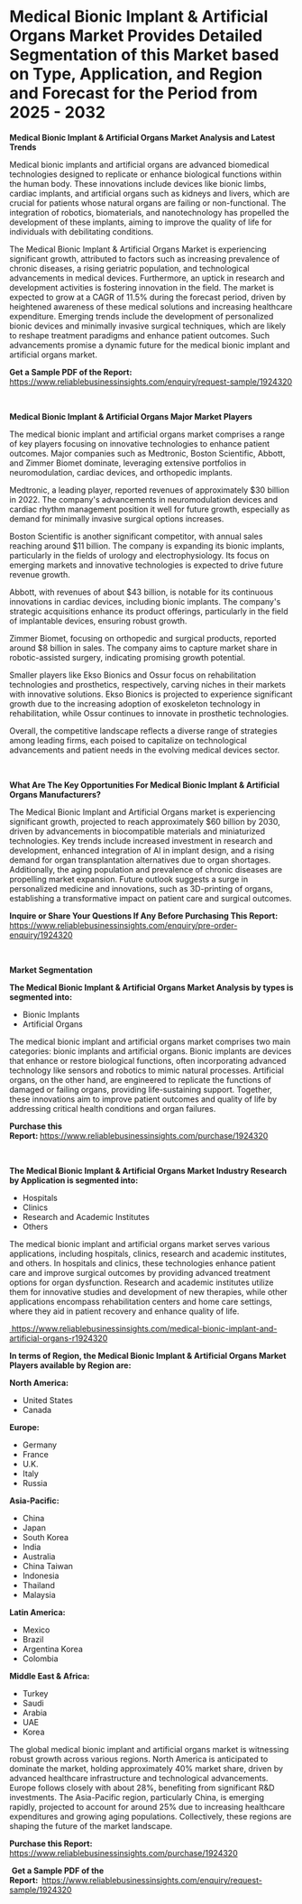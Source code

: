 <p><h1>Medical Bionic Implant & Artificial Organs Market Provides Detailed Segmentation of this Market based on Type, Application, and Region and Forecast for the Period from 2025 - 2032</h1></p><p><strong>Medical Bionic Implant & Artificial Organs Market Analysis and Latest Trends</strong></p>
<p><p>Medical bionic implants and artificial organs are advanced biomedical technologies designed to replicate or enhance biological functions within the human body. These innovations include devices like bionic limbs, cardiac implants, and artificial organs such as kidneys and livers, which are crucial for patients whose natural organs are failing or non-functional. The integration of robotics, biomaterials, and nanotechnology has propelled the development of these implants, aiming to improve the quality of life for individuals with debilitating conditions.</p><p>The Medical Bionic Implant & Artificial Organs Market is experiencing significant growth, attributed to factors such as increasing prevalence of chronic diseases, a rising geriatric population, and technological advancements in medical devices. Furthermore, an uptick in research and development activities is fostering innovation in the field. The market is expected to grow at a CAGR of 11.5% during the forecast period, driven by heightened awareness of these medical solutions and increasing healthcare expenditure. Emerging trends include the development of personalized bionic devices and minimally invasive surgical techniques, which are likely to reshape treatment paradigms and enhance patient outcomes. Such advancements promise a dynamic future for the medical bionic implant and artificial organs market.</p></p>
<p><strong>Get a Sample PDF of the Report:&nbsp;</strong> <a href="https://www.reliablebusinessinsights.com/enquiry/request-sample/1924320?utm_campaign=2726&utm_medium=2&utm_source=Github&utm_content=ia&utm_term=16042025&utm_id=medical-bionic-implant-artificial-organs">https://www.reliablebusinessinsights.com/enquiry/request-sample/1924320</a></p>
<p>&nbsp;</p>
<p><strong>Medical Bionic Implant & Artificial Organs Major Market Players</strong></p>
<p><p>The medical bionic implant and artificial organs market comprises a range of key players focusing on innovative technologies to enhance patient outcomes. Major companies such as Medtronic, Boston Scientific, Abbott, and Zimmer Biomet dominate, leveraging extensive portfolios in neuromodulation, cardiac devices, and orthopedic implants.</p><p>Medtronic, a leading player, reported revenues of approximately $30 billion in 2022. The company's advancements in neuromodulation devices and cardiac rhythm management position it well for future growth, especially as demand for minimally invasive surgical options increases.</p><p>Boston Scientific is another significant competitor, with annual sales reaching around $11 billion. The company is expanding its bionic implants, particularly in the fields of urology and electrophysiology. Its focus on emerging markets and innovative technologies is expected to drive future revenue growth.</p><p>Abbott, with revenues of about $43 billion, is notable for its continuous innovations in cardiac devices, including bionic implants. The company's strategic acquisitions enhance its product offerings, particularly in the field of implantable devices, ensuring robust growth.</p><p>Zimmer Biomet, focusing on orthopedic and surgical products, reported around $8 billion in sales. The company aims to capture market share in robotic-assisted surgery, indicating promising growth potential.</p><p>Smaller players like Ekso Bionics and Ossur focus on rehabilitation technologies and prosthetics, respectively, carving niches in their markets with innovative solutions. Ekso Bionics is projected to experience significant growth due to the increasing adoption of exoskeleton technology in rehabilitation, while Ossur continues to innovate in prosthetic technologies.</p><p>Overall, the competitive landscape reflects a diverse range of strategies among leading firms, each poised to capitalize on technological advancements and patient needs in the evolving medical devices sector.</p></p>
<p>&nbsp;</p>
<p><strong>What Are The Key Opportunities For Medical Bionic Implant & Artificial Organs Manufacturers?</strong></p>
<p><p>The Medical Bionic Implant and Artificial Organs market is experiencing significant growth, projected to reach approximately $60 billion by 2030, driven by advancements in biocompatible materials and miniaturized technologies. Key trends include increased investment in research and development, enhanced integration of AI in implant design, and a rising demand for organ transplantation alternatives due to organ shortages. Additionally, the aging population and prevalence of chronic diseases are propelling market expansion. Future outlook suggests a surge in personalized medicine and innovations, such as 3D-printing of organs, establishing a transformative impact on patient care and surgical outcomes.</p></p>
<p><strong>Inquire or Share Your Questions If Any Before Purchasing This Report:</strong> <a href="https://www.reliablebusinessinsights.com/enquiry/pre-order-enquiry/1924320?utm_campaign=2726&utm_medium=2&utm_source=Github&utm_content=ia&utm_term=16042025&utm_id=medical-bionic-implant-artificial-organs">https://www.reliablebusinessinsights.com/enquiry/pre-order-enquiry/1924320</a></p>
<p>&nbsp;</p>
<p><strong>Market Segmentation</strong></p>
<p><strong>The Medical Bionic Implant & Artificial Organs Market Analysis by types is segmented into:</strong></p>
<p><ul><li>Bionic Implants</li><li>Artificial Organs</li></ul></p>
<p><p>The medical bionic implant and artificial organs market comprises two main categories: bionic implants and artificial organs. Bionic implants are devices that enhance or restore biological functions, often incorporating advanced technology like sensors and robotics to mimic natural processes. Artificial organs, on the other hand, are engineered to replicate the functions of damaged or failing organs, providing life-sustaining support. Together, these innovations aim to improve patient outcomes and quality of life by addressing critical health conditions and organ failures.</p></p>
<p><strong>Purchase this Report:&nbsp;</strong><a href="https://www.reliablebusinessinsights.com/purchase/1924320?utm_campaign=2726&utm_medium=2&utm_source=Github&utm_content=ia&utm_term=16042025&utm_id=medical-bionic-implant-artificial-organs">https://www.reliablebusinessinsights.com/purchase/1924320</a></p>
<p>&nbsp;</p>
<p><strong>The Medical Bionic Implant & Artificial Organs Market Industry Research by Application is segmented into:</strong></p>
<p><ul><li>Hospitals</li><li>Clinics</li><li>Research and Academic Institutes</li><li>Others</li></ul></p>
<p><p>The medical bionic implant and artificial organs market serves various applications, including hospitals, clinics, research and academic institutes, and others. In hospitals and clinics, these technologies enhance patient care and improve surgical outcomes by providing advanced treatment options for organ dysfunction. Research and academic institutes utilize them for innovative studies and development of new therapies, while other applications encompass rehabilitation centers and home care settings, where they aid in patient recovery and enhance quality of life.</p></p>
<p><a href="https://www.reliablebusinessinsights.com/medical-bionic-implant-and-artificial-organs-r1924320?utm_campaign=2726&utm_medium=2&utm_source=Github&utm_content=ia&utm_term=16042025&utm_id=medical-bionic-implant-artificial-organs">&nbsp;https://www.reliablebusinessinsights.com/medical-bionic-implant-and-artificial-organs-r1924320</a></p>
<p><strong>In terms of Region, the Medical Bionic Implant & Artificial Organs Market Players available by Region are:</strong></p>
<p>
    <p> <strong> North America: </strong>
        <ul>
            <li>United States</li>
            <li>Canada</li>
        </ul>
        </p> 
    <p> <strong> Europe: </strong>
        <ul>
            <li>Germany</li>
            <li>France</li>
            <li>U.K.</li>
            <li>Italy</li>
            <li>Russia</li>
        </ul>
        </p> 
    <p> <strong> Asia-Pacific: </strong>
        <ul>
            <li>China</li>
            <li>Japan</li>
            <li>South Korea</li>
            <li>India</li>
            <li>Australia</li>
            <li>China Taiwan</li>
            <li>Indonesia</li>
            <li>Thailand</li>
            <li>Malaysia</li>
        </ul>
        </p> 
    <p> <strong> Latin America: </strong>
        <ul>
            <li>Mexico</li>
            <li>Brazil</li>
            <li>Argentina Korea</li>
            <li>Colombia</li>
        </ul>
        </p> 
    <p> <strong> Middle East & Africa: </strong>
        <ul>
            <li>Turkey</li>
            <li>Saudi</li>
            <li>Arabia</li>
            <li>UAE</li>
            <li>Korea</li>
        </ul>
    </p>
    </p>
<p><p>The global medical bionic implant and artificial organs market is witnessing robust growth across various regions. North America is anticipated to dominate the market, holding approximately 40% market share, driven by advanced healthcare infrastructure and technological advancements. Europe follows closely with about 28%, benefiting from significant R&D investments. The Asia-Pacific region, particularly China, is emerging rapidly, projected to account for around 25% due to increasing healthcare expenditures and growing aging populations. Collectively, these regions are shaping the future of the market landscape.</p></p>
<p><strong>Purchase this Report: </strong><a href="https://www.reliablebusinessinsights.com/purchase/1924320?utm_campaign=2726&utm_medium=2&utm_source=Github&utm_content=ia&utm_term=16042025&utm_id=medical-bionic-implant-artificial-organs">https://www.reliablebusinessinsights.com/purchase/1924320</a></p>
<p>&nbsp;<strong>Get a Sample PDF of the Report:&nbsp;&nbsp;</strong><a href="https://www.reliablebusinessinsights.com/enquiry/request-sample/1924320?utm_campaign=2726&utm_medium=2&utm_source=Github&utm_content=ia&utm_term=16042025&utm_id=medical-bionic-implant-artificial-organs">https://www.reliablebusinessinsights.com/enquiry/request-sample/1924320</a></p>
<p><strong></strong></p>
<p><p></p><p></p><p></p></p>